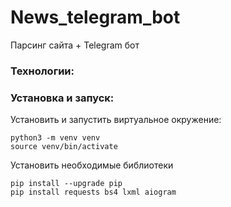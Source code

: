 # News_telegram_bot
Парсинг сайта + Telegram бот

### Технологии:


### Установка и запуск:
Установить и запустить виртуальное окружение:
```
python3 -m venv venv
source venv/bin/activate
```
Установить необходимые библиотеки
```
pip install --upgrade pip
pip install requests bs4 lxml aiogram
```
